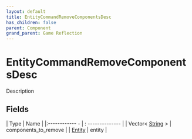 ```yaml
---
layout: default
title: EntityCommandRemoveComponentsDesc
has_children: false
parent: Component
grand_parent: Game Reflection
---
```

# EntityCommandRemoveComponentsDesc
Description 

## Fields
| Type | Name |
|:------------ - | : -------------- |
| Vector< [String](game-reflection/components/string.md) > | components_to_remove |
| [Entity](game-reflection/classes/entity.md) | entity |
